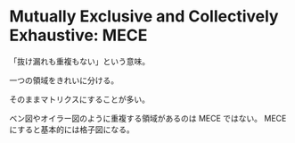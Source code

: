 # Mutually Exclusive and Collectively Exhaustive: MECE

「抜け漏れも重複もない」という意味。

一つの領域をきれいに分ける。

そのままマトリクスにすることが多い。

ベン図やオイラー図のように重複する領域があるのは MECE ではない。
MECE にすると基本的には格子図になる。
